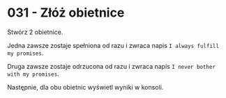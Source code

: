 # 031 - Złóż obietnice

Stwórz 2 obietnice.

Jedna zawsze zostaje spełniona od razu i zwraca napis `I always fulfill my promises`.

Druga zawsze zostaje odrzucona od razu i zwraca napis `I never bother with my promises`.

Następnie, dla obu obietnic wyświetl wyniki w konsoli.
